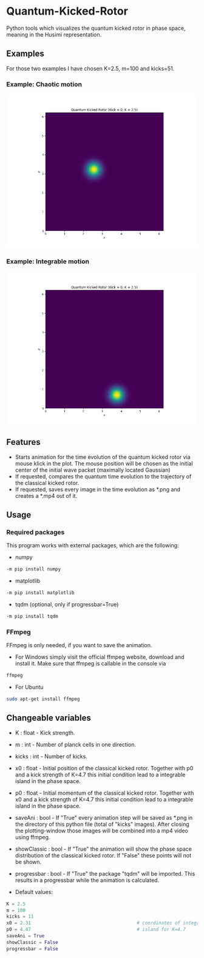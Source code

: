 # Quantum-Kicked-Rotor
Python tools which visualizes the quantum kicked rotor in phase space, meaning
in the Husimi representation.
## Examples
For those two examples I have chosen K=2.5, m=100 and kicks=51.
### Example: Chaotic motion
![Example animation](https://github.com/Bra-A-Ket/Quantum-Kicked-Rotor/blob/main/chaoticmotion.gif)
### Example: Integrable motion
![Example animation](https://github.com/Bra-A-Ket/Quantum-Kicked-Rotor/blob/main/integrablemotion.gif)
## Features
- Starts animation for the time evolution of the quantum kicked rotor via mouse
klick in the plot. The mouse position will be chosen as the initial center
of the initial wave packet (maximally located Gaussian)
- If requested, compares the quantum time evolution to the trajectory of the
classical kicked rotor.
- If requested, saves every image in the time evolution as *.png and creates a
*.mp4 out of it.
## Usage
### Required packages
This program works with external packages, which are the following:
- numpy
```bash
-m pip install numpy
```
- matplotlib
```bash
-m pip install matplotlib
```
- tqdm (optional, only if progressbar=True)
```bash
-m pip install tqdm
```
### FFmpeg
FFmpeg is only needed, if you want to save the animation.
- For Windows simply visit the official ffmpeg website, download and install it.
Make sure that ffmpeg is callable in the console via
```bash
ffmpeg
```
- For Ubuntu
```bash
sudo apt-get install ffmpeg
```
## Changeable variables
- K : float - Kick strength.

- m : int - Number of planck cells in one direction.

- kicks : int - Number of kicks.

- x0 : float - Initial position of the classical kicked rotor. Together with p0
and a kick strength of K=4.7 this initial condition lead to a integrable
island in the phase space.

-  p0 : float - Initial momentum of the classical kicked rotor. Together with x0
and a kick strength of K=4.7 this initial condition lead to a integrable
island in the phase space.

-  saveAni : bool - If "True" every animation step will be saved as *.png in the
 directory of this python file (total of "kicks" images). After closing the
plotting-window those images will be combined into a mp4 video using ffmpeg.

-  showClassic : bool - If "True" the animation will show the phase space
distribution of the classical kicked rotor. If "False" these points will not be shown.

-  progressbar : bool - If "True" the package "tqdm" will be imported. This
results in a progressbar while the animation is calculated.
- Default values:
```python
K = 2.5
m = 100
kicks = 11
x0 = 2.31                                       # coordinates of integrable
p0 = 4.47                                       # island for K=4.7
saveAni = True
showClassic = False
progressbar = False
```
